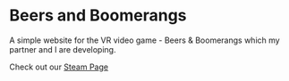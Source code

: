# Beers and Boomerangs
A simple website for the VR video game - Beers & Boomerangs which my partner and I are developing.
 
Check out our [Steam Page](https://store.steampowered.com/app/1588610?utm_source=website)
